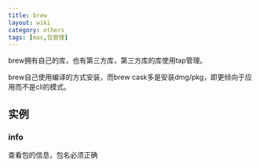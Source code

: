 ```yaml
---
title: brew
layout: wiki
category: others
tags: [mac,包管理]
---
```


brew拥有自己的库，也有第三方库，第三方库的库使用tap管理。

brew自己使用编译的方式安装，而brew cask多是安装dmg/pkg，即更倾向于应用而不是cli的模式。

## 实例

### info

查看包的信息，包名必须正确